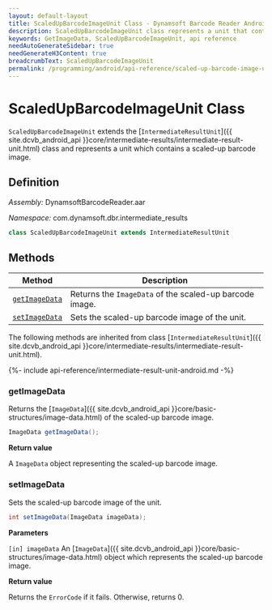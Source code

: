 ```yaml
---
layout: default-layout
title: ScaledUpBarcodeImageUnit Class - Dynamsoft Barcode Reader Android Edition
description: ScaledUpBarcodeImageUnit class represents a unit that contains scaled up barcode image. It inherits from the IntermediateResultUnit class.
keywords: GetImageData, ScaledUpBarcodeImageUnit, api reference
needAutoGenerateSidebar: true
needGenerateH3Content: true
breadcrumbText: ScaledUpBarcodeImageUnit
permalink: /programming/android/api-reference/scaled-up-barcode-image-unit.html
---
```


# ScaledUpBarcodeImageUnit Class

`ScaledUpBarcodeImageUnit` extends the [`IntermediateResultUnit`]({{ site.dcvb_android_api }}core/intermediate-results/intermediate-result-unit.html) class and represents a unit which contains a scaled-up barcode image.

## Definition

*Assembly:* DynamsoftBarcodeReader.aar

*Namespace:* com.dynamsoft.dbr.intermediate_results

```java
class ScaledUpBarcodeImageUnit extends IntermediateResultUnit
```

## Methods

| Method | Description |
| ------ | ----------- |
| [`getImageData`](#getimagedata) | Returns the `ImageData` of the scaled-up barcode image. |
| [`setImageData`](#setimagedata) | Sets the scaled-up barcode image of the unit. |

The following methods are inherited from class [`IntermediateResultUnit`]({{ site.dcvb_android_api }}core/intermediate-results/intermediate-result-unit.html).

{%- include api-reference/intermediate-result-unit-android.md -%}

### getImageData

Returns the [`ImageData`]({{ site.dcvb_android_api }}core/basic-structures/image-data.html) of the scaled-up barcode image.

```java
ImageData getImageData();
```

**Return value**

A `ImageData` object representing the scaled-up barcode image.

### setImageData

Sets the scaled-up barcode image of the unit.

```java
int setImageData(ImageData imageData);
```

**Parameters**

`[in] imageData` An [`ImageData`]({{ site.dcvb_android_api }}core/basic-structures/image-data.html) object which represents the scaled-up barcode image.

**Return value**

Returns the `ErrorCode` if it fails. Otherwise, returns 0.
